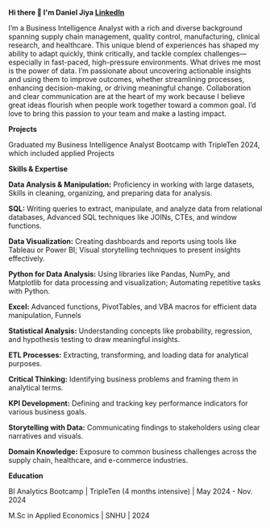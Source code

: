 **Hi there 👋 I'm Daniel Jiya [LinkedIn](https://www.linkedin.com/in/daniel-jiya-o)**

I’m a Business Intelligence Analyst with a rich and diverse background spanning supply chain management, quality control, manufacturing, clinical research, and healthcare. This unique blend of experiences has shaped my ability to adapt quickly, think critically, and tackle complex challenges—especially in fast-paced, high-pressure environments.
What drives me most is the power of data. I’m passionate about uncovering actionable insights and using them to improve outcomes, whether streamlining processes, enhancing decision-making, or driving meaningful change. Collaboration and clear communication are at the heart of my work because I believe great ideas flourish when people work together toward a common goal. I’d love to bring this passion to your team and make a lasting impact.

**Projects**

Graduated my Business Intelligence Analyst Bootcamp with TripleTen 2024, which included applied Projects

**Skills & Expertise**

**Data Analysis & Manipulation:** Proficiency in working with large datasets, Skills in cleaning, organizing, and preparing data for analysis.

**SQL:** Writing queries to extract, manipulate, and analyze data from relational databases, Advanced SQL techniques like JOINs, CTEs, and window functions.

**Data Visualization:** Creating dashboards and reports using tools like Tableau or Power BI; Visual storytelling techniques to present insights effectively.

**Python for Data Analysis:** Using libraries like Pandas, NumPy, and Matplotlib for data processing and visualization; Automating repetitive tasks with Python.

**Excel:** Advanced functions, PivotTables, and VBA macros for efficient data manipulation, Funnels

**Statistical Analysis:** Understanding concepts like probability, regression, and hypothesis testing to draw meaningful insights.

**ETL Processes:** Extracting, transforming, and loading data for analytical purposes.

**Critical Thinking:** Identifying business problems and framing them in analytical terms.

**KPI Development:** Defining and tracking key performance indicators for various business goals.

**Storytelling with Data:** Communicating findings to stakeholders using clear narratives and visuals.

**Domain Knowledge:** Exposure to common business challenges across the supply chain, healthcare, and e-commerce industries.

**Education**

BI Analytics Bootcamp | TripleTen (4 months intensive) | May 2024 - Nov. 2024

M.Sc in Applied Economics | SNHU | 2024

